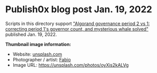 # Publish0x blog post Jan. 19, 2022

Scripts in this directory support ["Algorand governance period 2 vs 1: correcting period 1's governor count, and mysterious whale solved"](https://www.publish0x.com/more-coffee-more-crypto/algorand-governance-period-2-vs-1-correcting-period-1s-gover-xrnqnjp) published Jan. 19, 2022.

**Thumbnail image information:**
- Website: [unsplash.com](https://unsplash.com/)
- Photographer / artist: [Fabio](https://unsplash.com/@fabioha)
- Image URL: https://unsplash.com/photos/oyXis2kALVg



